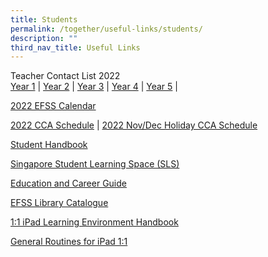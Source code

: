 ```yaml
---
title: Students
permalink: /together/useful-links/students/
description: ""
third_nav_title: Useful Links
---
```

Teacher Contact List 2022  
[Year 1](/files/Teacher%20Contact%20List%20Semester%20One%202022%20-%20Year%201%20Contact%20List.pdf) | [Year 2](/files/Teacher%20Contact%20List%20Semester%20One%202022%20-%20Year%202%20Contact%20List.pdf) | [Year 3](/files/Teacher%20Contact%20List%20Semester%20One%202022%20-%20Year%203%20Contact%20List.pdf) | [Year 4](/files/Teacher%20Contact%20List%20Semester%20One%202022%20-%20Year%204%20Contact%20List.pdf) | [Year 5](/files/Teacher%20Contact%20List%20Semester%20One%202022%20-%20Year%205%20Contact%20List.pdf) |  
  
[2022 EFSS Calendar](/files/2022%20EFSS%20Calendar%20Parents%2030%20December%202021.pdf)
  
[2022 CCA Schedule](/files/CCA%20teachers%20and%20schedule%202022_6%20Jan.pdf) | [2022 Nov/Dec Holiday CCA Schedule](/files/CCA%20Schedule%20for%20Nov_Dec%202022.pdf)
  
[Student Handbook](/files/Student%20Handbook.pdf)

[Singapore Student Learning Space (SLS)](https://vle.learning.moe.edu.sg/login)  
  
[Education and Career Guide](https://www.myskillsfuture.gov.sg/content/student/en/secondary.html)  
  
[EFSS Library Catalogue](https://schoolibrary.moe.edu.sg/edgefieldsec)   
  
[1:1 iPad Learning Environment Handbook](/files/iPAD%20Learning%20Environment%20Handbook%20Version%202.pdf)
  
[General Routines for iPad 1:1](/files/General%20Routines%20for%20iPad%201_1.pdf)
